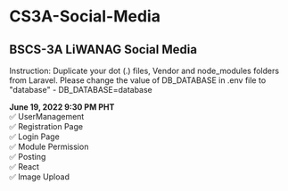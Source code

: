 # CS3A-Social-Media
## BSCS-3A LiWANAG Social Media

Instruction: Duplicate your dot (.) files, Vendor and node_modules folders from Laravel.
Please change the value of DB_DATABASE in .env file to "database" - DB_DATABASE=database


**June 19, 2022 9:30 PM PHT**<br>
✅ UserManagement <br>
✅ Registration Page <br>
✅ Login Page <br>
✅ Module Permission <br>
✅ Posting <br>
✅ React <br>
✅ Image Upload <br>
